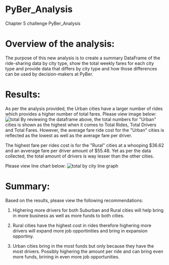 # PyBer_Analysis
Chapter 5 challenge PyBer_Analysis

# Overview of the analysis: 

The purpose of this new analysis is to create a summary DataFrame of the ride-sharing data by city type, show the total weekly fares for each city type and provide data that differs by city type and how those differences can be used by decision-makers at PyBer.

# Results:
As per the analysis provided, the Urban cities have a larger number of rides which provides a higher number of total fares.
Please view image below:
![total](https://user-images.githubusercontent.com/103163054/173668852-705f9a0d-6dd2-4904-b675-af96484318bf.png)
By reviewing the dataframe above, the total numbers for "Urban" cities is shown as the highest when it comes to Total Rides, Total Drivers and Total Fares. However, the average fare ride cost for the "Urban" cities is reflected as the lowest as well as the average fare per driver. 

The highest fare per rides cost is for the "Rural" cities at a whooping $36.62 and an avverage fare per driver amount of $55.48. Yet as per the data collected, the total amount of drivers is way lesser than the other cities. 

Please view line chart below:
![total by city line graph](https://user-images.githubusercontent.com/103163054/173672681-b7775557-0c12-47fc-b5f4-e870e6e53b57.png)

# Summary: 

Based on the results, please view the following recommendations:

1. Highering more drivers for both Suburban and Rural cities will help bring in more business as well as more funds to both cities.

2. Rural cities have the highest cost in rides therefore highering more drivers will expand more job opportinities and bring in expansion opportiny.


3. Urban cities bring in the most funds but only because they have the most drivers. Possibly highering the amount per ride and can bring even more funds, brining in even more job opportunities. 




